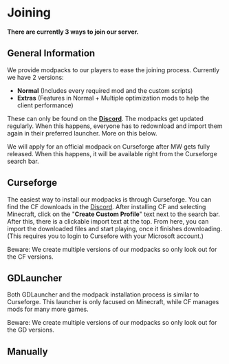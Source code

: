 # Joining

**There are currently 3 ways to join our server.**

## General Information

We provide modpacks to our players to ease the joining process. Currently we have 2 versions:
- **Normal** (Includes every required mod and the custom scripts)
- **Extras** (Features in Normal + Multiple optimization mods to help the client performance)

These can only be found on the [**Discord**](https://discord.geopolmc.org). The modpacks get updated regularly. When this happens, everyone has to redownload and import them again in their preferred launcher. More on this below.

We will apply for an official modpack on Curseforge after MW gets fully released. When this happens, it will be available right from the Curseforge search bar.

## Curseforge

The easiest way to install our modpacks is through Curseforge. You can find the CF downloads in the [Discord](https://discord.geopolmc.org). After installing CF and selecting Minecraft, click on the "**Create Custom Profile**" text next to the search bar. After this, there is a clickable import text at the top. From here, you can import the downloaded files and start playing, once it finishes downloading. (This requires you to login to Cursefore with your Microsoft account.)

Beware: We create multiple versions of our modpacks so only look out for the CF versions.

## GDLauncher

Both GDLauncher and the modpack installation process is similar to Curseforge. This launcher is only facused on Minecraft, while CF manages mods for many more games.  

Beware: We create multiple versions of our modpacks so only look out for the GD versions.

## Manually